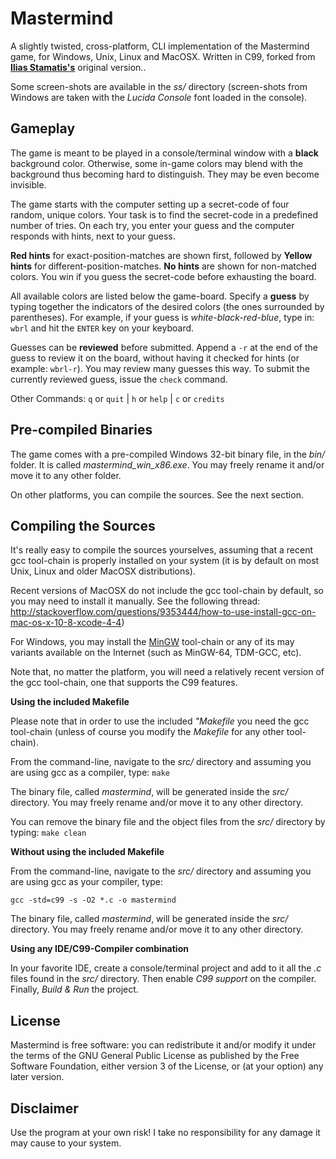 Mastermind
==========

A slightly twisted, cross-platform, CLI implementation of the
Mastermind game, for Windows, Unix, Linux and MacOSX. Written
in C99, forked from **[Ilias Stamatis's](https://github.com/Ilias95/mastermind)** original version..

Some screen-shots are available in the *ss/* directory (screen-shots from
Windows are taken with the *Lucida Console* font loaded in the console).


Gameplay
--------

The game is meant to be played in a console/terminal window with a **black**
background color. Otherwise, some in-game colors may blend with the background
thus becoming hard to distinguish. They may be even become invisible.

The game starts with the computer setting up a secret-code of four random,
unique colors. Your task is to find the secret-code in a predefined number
of tries. On each try, you enter your guess and the computer responds with
hints, next to your guess.

**Red hints** for exact-position-matches are shown first, followed by **Yellow**
**hints** for different-position-matches. **No hints** are shown for non-matched
colors. You win if you guess the secret-code before exhausting the board.

All available colors are listed below the game-board. Specify a **guess** by
typing together the indicators of the desired colors (the ones surrounded
by parentheses). For example, if your guess is *white-black-red-blue*, type
in: `wbrl` and hit the `ENTER` key on your keyboard.

Guesses can be **reviewed** before submitted. Append a `-r` at the end of
the guess to review it on the board, without having it checked for hints
(or example: `wbrl-r`). You may review many guesses this way. To submit
the currently reviewed guess, issue the `check` command.

Other Commands: `q` or `quit` | `h` or `help` | `c` or `credits`


Pre-compiled Binaries
---------------------

The game comes with a pre-compiled Windows 32-bit binary file, in the
*bin/* folder. It is called *mastermind_win_x86.exe*. You may freely
rename it and/or move it to any other folder.

On other platforms, you can compile the sources. See the next section.


Compiling the Sources
---------------------

It's really easy to compile the sources yourselves, assuming that a recent
gcc tool-chain is properly installed on your system (it is by default on
most Unix, Linux and older MacOSX distributions).

Recent versions of MacOSX do not include the gcc tool-chain by default,
so you may need to install it manually. See the following thread:
http://stackoverflow.com/questions/9353444/how-to-use-install-gcc-on-mac-os-x-10-8-xcode-4-4)

For Windows, you may install the [MinGW](http://www.mingw.org/) tool-chain
or any of its may variants available on the Internet (such as MinGW-64,
TDM-GCC, etc).

Note that, no matter the platform, you will need a relatively recent
version of the gcc tool-chain, one that supports the C99 features.

**Using the included Makefile**

Please note that in order to use the included *"Makefile* you need the
gcc tool-chain (unless of course you modify the *Makefile* for any other
tool-chain).

From the command-line, navigate to the *src/* directory and assuming
you are using gcc as a compiler, type: `make`

The binary file, called *mastermind*, will be generated inside the
*src/* directory. You may freely rename and/or move it to any other
directory.

You can remove the binary file and the object files from the *src/*
directory by typing: `make clean`

**Without using the included Makefile**

From the command-line, navigate to the *src/* directory and assuming
you are using gcc as your compiler, type:

`gcc -std=c99 -s -O2 *.c -o mastermind`

The binary file, called *mastermind*, will be generated inside the
*src/* directory. You may freely rename and/or move it to any other
directory.

**Using any IDE/C99-Compiler combination**

In your favorite IDE, create a console/terminal project and add to
it all the *.c* files found in the *src/* directory. Then enable
*C99 support* on the compiler. Finally, *Build & Run* the project.


License
-------

Mastermind is free software: you can redistribute it and/or modify
it under the terms of the GNU General Public License as published
by the Free Software Foundation, either version 3 of the License,
or (at your option) any later version.


Disclaimer
----------

Use the program at your own risk! I take no responsibility for
any damage it may cause to your system.
